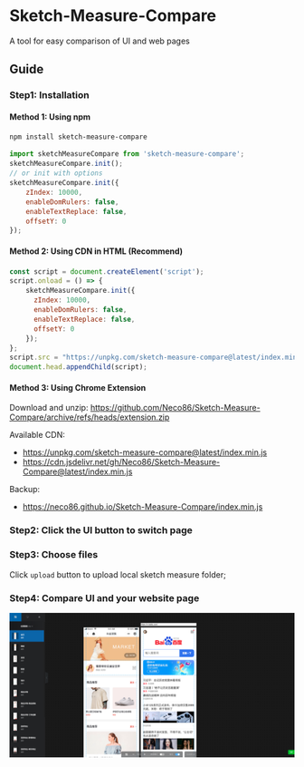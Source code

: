 # Sketch-Measure-Compare

A tool for easy comparison of UI and web pages

## Guide

### Step1: Installation
#### Method 1: Using npm
```shell
npm install sketch-measure-compare
```

```js
import sketchMeasureCompare from 'sketch-measure-compare';
sketchMeasureCompare.init();
// or init with options
sketchMeasureCompare.init({
    zIndex: 10000,
    enableDomRulers: false,
    enableTextReplace: false,
    offsetY: 0
});
```

#### Method 2: Using CDN in HTML (Recommend)
```js
const script = document.createElement('script');
script.onload = () => {
    sketchMeasureCompare.init({
      zIndex: 10000,
      enableDomRulers: false,
      enableTextReplace: false,
      offsetY: 0
    });
};
script.src = "https://unpkg.com/sketch-measure-compare@latest/index.min.js";
document.head.appendChild(script);
```

#### Method 3: Using Chrome Extension
Download and unzip: https://github.com/Neco86/Sketch-Measure-Compare/archive/refs/heads/extension.zip

Available CDN:

- https://unpkg.com/sketch-measure-compare@latest/index.min.js
- https://cdn.jsdelivr.net/gh/Neco86/Sketch-Measure-Compare@latest/index.min.js

Backup:

- https://neco86.github.io/Sketch-Measure-Compare/index.min.js

### Step2: Click the UI button to switch page

### Step3: Choose files

Click `upload` button to upload local sketch measure folder;

### Step4: Compare UI and your website page

![demo](https://raw.githubusercontent.com/Neco86/Sketch-Measure-Compare/main/demo.png)

